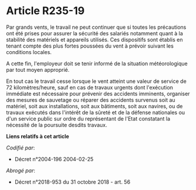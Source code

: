 # Article R235-19

Par grands vents, le travail ne peut continuer que si toutes les précautions ont été prises pour assurer la sécurité des
salariés notamment quant à la stabilité des matériels et appareils utilisés. Ces dispositifs sont établis en tenant compte
des plus fortes poussées du vent à prévoir suivant les conditions locales.

A cette fin, l'employeur doit se tenir informé de la situation météorologique par tout moyen approprié.

En tout cas le travail cesse lorsque le vent atteint une valeur de service de 72 kilomètres/heure, sauf en cas de travaux
urgents dont l'exécution immédiate est nécessaire pour prévenir des accidents imminents, organiser des mesures de sauvetage
ou réparer des accidents survenus soit au matériel, soit aux installations, soit aux bâtiments, soit aux navires, ou de
travaux exécutés dans l'intérêt de la sûreté et de la défense nationales ou d'un service public sur ordre du représentant de
l'Etat constatant la nécessité de la poursuite desdits travaux.

**Liens relatifs à cet article**

_Codifié par_:

  - Décret n°2004-196 2004-02-25

_Abrogé par_:

  - Décret n°2018-953 du 31 octobre 2018 - art. 56

